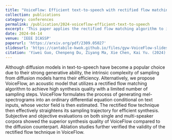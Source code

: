 ```yaml
---
title: "VoiceFlow: Efficient text-to-speech with rectified flow matching"
collection: publications
category: conferences
permalink: /publication/2024-voiceflow-efficient-text-to-speech
excerpt: 'This paper applies the rectified flow matching algorithm to improve the efficiency of TTS system in the differential equation family (e.g. diffusion and flow matching).'
date: 2024-04-14
venue: 'IEEE ICASSP'
paperurl: 'https://arxiv.org/pdf/2309.05027'
slidesurl: 'https://cantabile-kwok.github.io/files/gyw-VoiceFlow-slides.pptx'
citation: 'Yiwei Guo, Chenpeng Du, Ziyang Ma, Xie Chen, Kai Yu. (2024). &quot;VoiceFlow: Efficient text-to-speech with rectified flow matching.&quot; <i>In Proc. IEEE ICASSP</i>, 2024, pp. 11121-11125.'
---
```


Although diffusion models in text-to-speech have become a popular choice due to their strong generative ability, the intrinsic complexity of sampling from diffusion models harms their efficiency. Alternatively, we propose VoiceFlow, an acoustic model that utilizes a rectified flow matching algorithm to achieve high synthesis quality with a limited number of sampling steps. VoiceFlow formulates the process of generating mel-spectrograms into an ordinary differential equation conditional on text inputs, whose vector field is then estimated. The rectified flow technique then effectively straightens its sampling trajectory for efficient synthesis. Subjective and objective evaluations on both single and multi-speaker corpora showed the superior synthesis quality of VoiceFlow compared to the diffusion counterpart. Ablation studies further verified the validity of the rectified flow technique in VoiceFlow.
